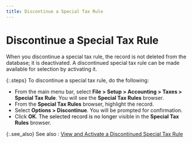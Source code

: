 ```yaml
---
title: Discontinue a Special Tax Rule
---
```


# Discontinue a Special Tax Rule


When you discontinue a special tax rule, the record is not deleted from  the database; it is deactivated. A discontinued special tax rule can be  made available for selection by activating it.


{:.steps}
To discontinue a special tax rule, do the following:

- From the main  menu bar, select **File &gt; Setup &gt; 
 Accounting &gt; Taxes &gt; Special Tax Rule**. You will see the **Special Tax Rules** browser.
- From the **Special Tax Rules** browser, highlight  the record.
- Select **Options &gt; Discontinue**. You will be  prompted for confirmation.
- Click **OK**<font style="color: #000000;" color="#000000">. The selected 
 record is no longer </font>visible in the **Special 
 Tax Rules** browser.



{:.see_also}
See also
: [View  and Activate a Discontinued Special Tax Rule]({{site.sc_baseurl}}/options/sales-tax/special-tax-rules/setting-up-special-tax-rules/view_and_activate_a_discontinued_special_tax_rule.html)
